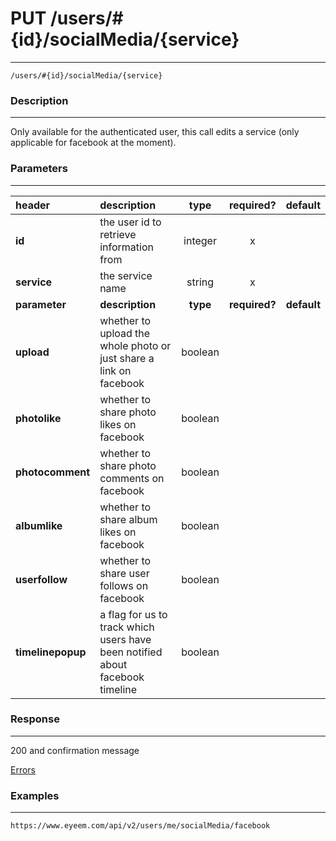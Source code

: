 # PUT /users/#{id}/socialMedia/{service}    
***
`/users/#{id}/socialMedia/{service}`

### Description
***
Only available for the authenticated user, this call edits a service (only applicable for facebook at the moment).


### Parameters
***

|header| description| type |required? |default|
|:---------|:--------------|:----------:|:------------:|:------------:|
|**id**|the user id to retrieve information from|integer|x||
|**service**|the service name|string|x||
|**parameter**| **description**| **type** |**required?** |**default**|
|**upload**|whether to upload the whole photo or just share a link on facebook|boolean|||
|**photolike**|whether to share photo likes on facebook|boolean|||
|**photocomment**|whether to share photo comments on facebook|boolean|||
|**albumlike**|whether to share album likes on facebook|boolean|||
|**userfollow**| whether to share user follows on facebook|boolean|||
|**timelinepopup**|a flag for us to track which users have been notified about facebook timeline|boolean|||



### Response
***


200 and confirmation message



[Errors](../../resources/errors.md#files)

### Examples
***

`https://www.eyeem.com/api/v2/users/me/socialMedia/facebook`


